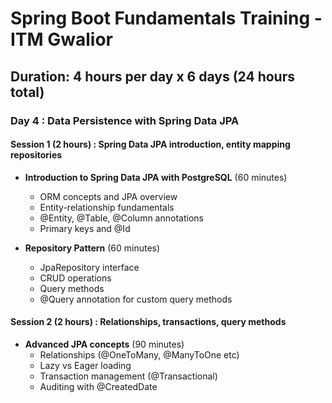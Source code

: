 # Spring Boot Fundamentals Training - ITM Gwalior

## **Duration**: 4 hours per day x 6 days (24 hours total)

### Day 4 : Data Persistence with Spring Data JPA

#### Session 1 (2 hours) : Spring Data JPA introduction, entity mapping repositories

* **Introduction to Spring Data JPA with PostgreSQL** (60 minutes)
	* ORM concepts and JPA overview
	* Entity-relationship fundamentals
	* @Entity, @Table, @Column annotations
	* Primary keys and @Id

* **Repository Pattern** (60 minutes)
	* JpaRepository interface
	* CRUD operations
	* Query methods
	* @Query annotation for custom query methods

#### Session 2 (2 hours) : Relationships, transactions, query methods

* **Advanced JPA concepts** (90 minutes)
	* Relationships (@OneToMany, @ManyToOne etc)
	* Lazy vs Eager loading
	* Transaction management (@Transactional)
	* Auditing with @CreatedDate
